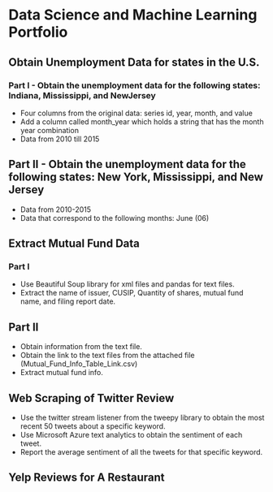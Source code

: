 # Data Science and Machine Learning Portfolio

## Obtain Unemployment Data for states in the U.S.
### Part I - Obtain the unemployment data for the following states: Indiana, Mississippi, and NewJersey 
- Four columns from the original data: series id, year, month, and value  
- Add a column called month_year which holds a string that has the month year combination 
- Data from 2010 till 2015

## Part II - Obtain the unemployment data for the following states: New York, Mississippi, and New Jersey
- Data from 2010-2015
- Data that correspond to the following months: June (06)


## Extract Mutual Fund Data
### Part I 
- Use  Beautiful Soup library for xml files and pandas for text files. 
- Extract the name of issuer, CUSIP, Quantity of shares,  mutual fund name, and filing report date.

## Part II
- Obtain information from the text file. 
- Obtain the link to the text files from the attached file (Mutual_Fund_Info_Table_Link.csv)
- Extract mutual fund info. 


## Web Scraping of Twitter Review
- Use the twitter stream listener from the tweepy library to obtain the most recent 50 tweets about a specific keyword. 
- Use Microsoft Azure text analytics to obtain the sentiment of each tweet.  
- Report the average sentiment of all the tweets for that specific keyword.  


## Yelp Reviews for A Restaurant

